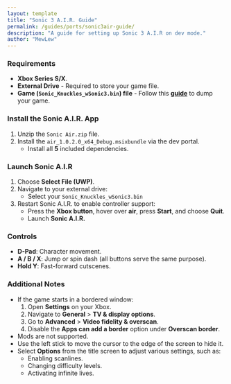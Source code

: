 ```yaml
---
layout: template
title: "Sonic 3 A.I.R. Guide"
permalink: /guides/ports/sonic3air-guide/
description: "A guide for setting up Sonic 3 A.I.R on dev mode."
author: "MewLew"
---
```


### Requirements
- **Xbox Series S/X**.
- **External Drive** - Required to store your game file.
- **Game (`Sonic_Knuckles_wSonic3.bin`) file** - Follow this **[guide](<https://gamebanana.com/tuts/14939>)** to dump your game.

### Install the Sonic A.I.R. App
1. Unzip the `Sonic Air.zip` file.
2. Install the `air_1.0.2.0_x64_Debug.msixbundle` via the dev portal.
   - Install all **5** included dependencies.
   
### Launch Sonic A.I.R
1. Choose **Select File (UWP)**. 
2. Navigate to your external drive:
   - Select your `Sonic_Knuckles_wSonic3.bin`
3. Restart Sonic A.I.R. to enable controller support:
   - Press the **Xbox button**, hover over **air**, press **Start**, and choose **Quit**.
   - Launch **Sonic A.I.R.**

### Controls
   - **D-Pad**: Character movement.  
   - **A / B / X**: Jump or spin dash (all buttons serve the same purpose).  
   - **Hold Y**: Fast-forward cutscenes.

### Additional Notes
- If the game starts in a bordered window:
  1. Open **Settings** on your Xbox.
  2. Navigate to **General** > **TV & display options**.
  3. Go to **Advanced** > **Video fidelity & overscan**.
  4. Disable the **Apps can add a border** option under **Overscan border**.
- Mods are not supported.  
- Use the left stick to move the cursor to the edge of the screen to hide it.  
- Select **Options** from the title screen to adjust various settings, such as:  
  - Enabling scanlines.  
  - Changing difficulty levels.  
  - Activating infinite lives.
